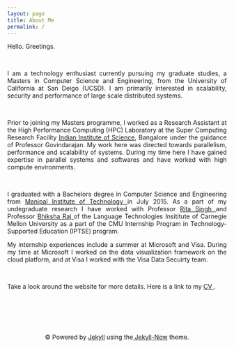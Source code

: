 ```yaml
---
layout: page
title: About Me
permalink: /
---
```


<span style="text-align: justify;">

Hello. Greetings. 

<br/>

I am a technology enthusiast currently pursuing my graduate studies, a Masters in Computer Science and Engineering, from the University of California at San Deigo (UCSD). I am primarily interested in scalability, security and performance of large scale distributed systems.

<br/>

Prior to joining my Masters programme, I worked as a Research Assistant at the High Performance Computing (HPC) Laboratory at the Super Computing Research Facility <a href = "http://www.iisc.ernet.in/">Indian Institute of Science</a>, Bangalore under the guidance of Professor Govindarajan. My work here was directed towards parallelism, performance and scalability of systems. During my time here I have gained expertise in parallel systems and softwares and have worked with high compute environments. 

<br/>

I graduated with a Bachelors degree in Computer Science and Engineering from  <a href = "http://manipal.edu/mu.html"> Manipal Institute of Technology </a> in July 2015. As a part of my undegraduate research  I have worked with Professor <a href ="https://scholar.google.com/citations?user=0lMANmwAAAAJ&hl=en"> Rita Singh </a> and Professor <a href="https://scholar.google.com/citations?user=IWcGY98AAAAJ"> Bhiksha Raj </a> of the Language Technologies Insititute of Carnegie Mellon University as a part of the CMU Internship Program in Technology-Supported Education (IPTSE) program.

My internship experiences include a summer at Microsoft and Visa. During my time at Microsoft I worked on the data visualization framework on the cloud platform, and at Visa I worked with the Visa Data Secuirty team. 

<br/>

Take a look around the website for more details. 
Here is a link to my  <a href = "http://tejeswinisundaram.github.io/assets/tejeswini_resume.pdf"> CV </a>.


<br/>
<br/>
<br/>
<br/>
<br/>

<div class="container" align="center">
<span>&copy; Powered by  <a href="http://jekyllrb.com" rel="nofollow">Jekyll</a> using the<a href="http://www.jekyllnow.com/" rel="no follow"> Jekyll-Now</a> theme.</span>
</div>
